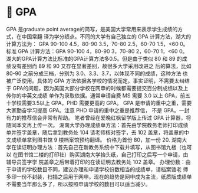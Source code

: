# 💯 GPA

GPA 是graduate point average的简写，是美国大学常用来表示学生成绩的方式，在中国常翻 译为学分绩点。不同的大学有自己独立的 GPA 计算方法，湖大的计算方法为： GPA 90-100 4.5，80-90 3.5，70-80 2.5，60-70 1.5，<60 0。标准 GPA 计算方法：GPA 90-100 4，80-90 3，70-80 2，60-70 1，<60 0。湖大的GPA计算方法比标准的GPA计算方法多0.5。但是由于类似 80 和 89 的成绩没有差别而 89 和 90 又存在显著差别，故很多大学采用改进之 后的算法，比如 80-90 之前分成三档，分别为 3.0、3.3、3.7，以体现不同的成绩，这种方法 也被广泛使用。具体的 GPA 方法依据各学校的情况而定。事实证明，不需要太纠结于 GPA的问题，因为美国大部分学校在网申的时候都需要提交百分制成绩以及上传你的中英文成绩 单作为录取依据。通常申请自费 MS 需要 3.0 以上 GPA，前五十学校需要3.5以上 GPA，PHD 需要更高的 GPA。 GPA 是申请的重中之重，需要大家勤奋学习提高 GPA。注意 PHD 申请的重中之重是推荐信， 不是 GPA。一封有力的推荐信会非常有帮助。 笔者曾经在爱晚红枫留学版上传过 GPA 计算器，将随同本文再上传一次。 湖南大学办理成绩单方法：首先由学院教务老师打印成绩单并签字盖章，随后拿到教务处 104 请老师核对签字，去 102 盖章，将盖章的中文成绩单拿到图书馆 9 楼档案馆预约翻译。 价格为首份 80，加一份 20. 湖南大学在读证明办理方法：首先自己在新教务系统中下载并填写，从图书馆九楼（也可以 在图书馆二楼的打印社）购买湖南大学抬头纸，自己打印之后写一个申请，由辅导员签字学 院盖章之后带着打印的在读证明去教务处 102 盖章。 办理份数：由于申请的学校数目不同，建议办理和申请学校份数相当的成绩单，请档案馆老 师多印一份不封装，扫描之后用于网申。现在的趋势是网申成为主流，纸质版成绩单不需要当年那么多了，所以按照申请学校的数目可以适当减少。&#x20;
